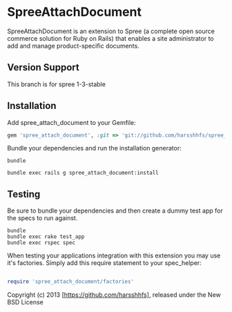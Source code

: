 SpreeAttachDocument
====================


SpreeAttachDocument is an extension to Spree (a complete open source commerce solution for Ruby on Rails) that enables a site administrator to add and manage product-specific documents.

Version Support 
------------


This branch is for spree 1-3-stable


Installation
------------


Add spree_attach_document to your Gemfile:

```ruby
gem 'spree_attach_document', :git => 'git://github.com/harsshhfs/spree_attach_document.git', :branch => "1-3-stable"

```

Bundle your dependencies and run the installation generator:

```shell
bundle

bundle exec rails g spree_attach_document:install
```

Testing
-------

Be sure to bundle your dependencies and then create a dummy test app for the specs to run against.

```shell
bundle
bundle exec rake test_app
bundle exec rspec spec
```

When testing your applications integration with this extension you may use it's factories.
Simply add this require statement to your spec_helper:

```ruby

require 'spree_attach_document/factories'
```

Copyright (c) 2013 [https://github.com/harsshhfs], released under the New BSD License
